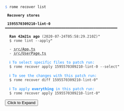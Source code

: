 <pre class="language-text collapsed collapsable"><code class="language-text"><span style="color: CornflowerBlue">$</span> rome recover list

<strong> Recovery stores </strong>

 <strong>1595570309210-lint-0</strong> ━━━━━━━━━━━━━━━━━━━━━━━━━━━━━━━━━━━━━━━━━━━━━━━━━━━━

  <strong>Ran </strong><strong>42m21s</strong><strong> ago</strong> <span style="opacity: 0.8;">(2020-07-24T05:58:29.210Z)</span>"
  <span style="opacity: 0.8;">$ rome lint --apply</span>"

  <span style="opacity: 0.8;">- </span><span style="text-decoration-style: dashed; text-decoration-line: underline;">src/App.ts</span>
  <span style="opacity: 0.8;">- </span><span style="text-decoration-style: dashed; text-decoration-line: underline;">src/UserPage.ts</span>

  <strong><span style="color: DodgerBlue;">ℹ </span></strong><span style="color: DodgerBlue;">To select specific files to patch run:</span>
  <span style="opacity: 0.8;">$ rome recover apply 1595570309210-lint-0 --select</span>"

  <strong><span style="color: DodgerBlue;">ℹ </span></strong><span style="color: DodgerBlue;">To see the changes with this patch run:</span>
  <span style="opacity: 0.8;">$ rome recover diff 1595570309210-lint-0</span>"

  <strong><span style="color: DodgerBlue;">ℹ </span></strong><span style="color: DodgerBlue;">To apply </span><span style="color: DodgerBlue;"><strong>everything</strong></span><span style="color: DodgerBlue;"> in this patch run:</span>
  <span style="opacity: 0.8;">$ rome recover apply 1595570309210-lint-0</span>"

</code><button aria-hidden="true" class="expand">Click to Expand</button></pre>
